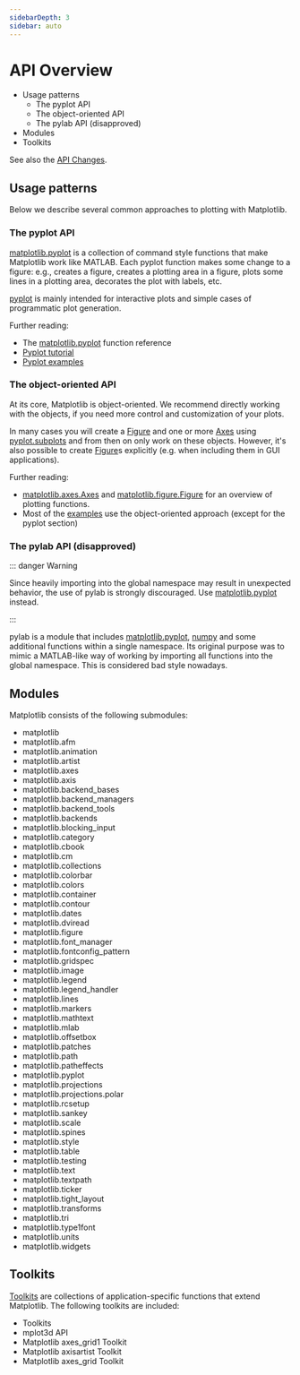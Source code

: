 ```yaml
---
sidebarDepth: 3
sidebar: auto
---
```


# API Overview

- Usage patterns
  - The pyplot API
  - The object-oriented API
  - The pylab API (disapproved)
- Modules
- Toolkits

See also the [API Changes](https://matplotlib.org/api/api_changes.html).

## Usage patterns

Below we describe several common approaches to plotting with Matplotlib.

### The pyplot API

[matplotlib.pyplot](https://matplotlib.org/api/_as_gen/matplotlib.pyplot.html#module-matplotlib.pyplot) is a collection of command style functions that make Matplotlib work like MATLAB. Each pyplot function makes some change to a figure: e.g., creates a figure, creates a plotting area in a figure, plots some lines in a plotting area, decorates the plot with labels, etc.

[pyplot](https://matplotlib.org/api/_as_gen/matplotlib.pyplot.html#module-matplotlib.pyplot) is mainly intended for interactive plots and simple cases of programmatic plot generation.

Further reading:

- The [matplotlib.pyplot](https://matplotlib.org/api/_as_gen/matplotlib.pyplot.html#module-matplotlib.pyplot) function reference
- [Pyplot tutorial](https://matplotlib.org/tutorials/introductory/pyplot.html)
- [Pyplot examples](https://matplotlib.org/gallery/index.html#pyplots-examples)

### The object-oriented API

At its core, Matplotlib is object-oriented. We recommend directly working with the objects, if you need more control and customization of your plots.

In many cases you will create a [Figure](https://matplotlib.org/api/_as_gen/matplotlib.figure.Figure.html#matplotlib.figure.Figure) and one or more [Axes](https://matplotlib.org/api/axes_api.html#matplotlib.axes.Axes) using [pyplot.subplots](https://matplotlib.org/api/_as_gen/matplotlib.pyplot.subplots.html#matplotlib.pyplot.subplots) and from then on only work on these objects. However, it's also possible to create [Figure](https://matplotlib.org/api/_as_gen/matplotlib.figure.Figure.html#matplotlib.figure.Figure)s explicitly (e.g. when including them in GUI applications).

Further reading:

- [matplotlib.axes.Axes](https://matplotlib.org/api/axes_api.html#matplotlib.axes.Axes) and [matplotlib.figure.Figure](https://matplotlib.org/api/_as_gen/matplotlib.figure.Figure.html#matplotlib.figure.Figure) for an overview of plotting functions.
- Most of the [examples](https://matplotlib.org/gallery/index.html#examples-index) use the object-oriented approach (except for the pyplot section)

### The pylab API (disapproved)

::: danger Warning

Since heavily importing into the global namespace may result in unexpected behavior, the use of pylab is strongly discouraged. Use [matplotlib.pyplot](https://matplotlib.org/api/_as_gen/matplotlib.pyplot.html#module-matplotlib.pyplot) instead.

:::

pylab is a module that includes [matplotlib.pyplot](https://matplotlib.org/api/_as_gen/matplotlib.pyplot.html#module-matplotlib.pyplot), [numpy](https://docs.scipy.org/doc/numpy/reference/index.html#module-numpy) and some additional functions within a single namespace. Its original purpose was to mimic a MATLAB-like way of working by importing all functions into the global namespace. This is considered bad style nowadays.

## Modules

Matplotlib consists of the following submodules:

- matplotlib
- matplotlib.afm
- matplotlib.animation
- matplotlib.artist
- matplotlib.axes
- matplotlib.axis
- matplotlib.backend_bases
- matplotlib.backend_managers
- matplotlib.backend_tools
- matplotlib.backends
- matplotlib.blocking_input
- matplotlib.category
- matplotlib.cbook
- matplotlib.cm
- matplotlib.collections
- matplotlib.colorbar
- matplotlib.colors
- matplotlib.container
- matplotlib.contour
- matplotlib.dates
- matplotlib.dviread
- matplotlib.figure
- matplotlib.font_manager
- matplotlib.fontconfig_pattern
- matplotlib.gridspec
- matplotlib.image
- matplotlib.legend
- matplotlib.legend_handler
- matplotlib.lines
- matplotlib.markers
- matplotlib.mathtext
- matplotlib.mlab
- matplotlib.offsetbox
- matplotlib.patches
- matplotlib.path
- matplotlib.patheffects
- matplotlib.pyplot
- matplotlib.projections
- matplotlib.projections.polar
- matplotlib.rcsetup
- matplotlib.sankey
- matplotlib.scale
- matplotlib.spines
- matplotlib.style
- matplotlib.table
- matplotlib.testing
- matplotlib.text
- matplotlib.textpath
- matplotlib.ticker
- matplotlib.tight_layout
- matplotlib.transforms
- matplotlib.tri
- matplotlib.type1font
- matplotlib.units
- matplotlib.widgets

## Toolkits

[Toolkits](https://matplotlib.org/api/toolkits/index.html#toolkits-index) are collections of application-specific functions that extend Matplotlib. The following toolkits are included:

- Toolkits
- mplot3d API
- Matplotlib axes_grid1 Toolkit
- Matplotlib axisartist Toolkit
- Matplotlib axes_grid Toolkit
